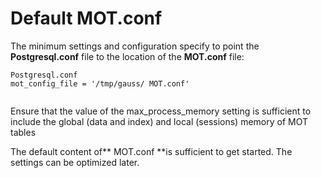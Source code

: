 # Default MOT.conf<a name="EN-US_TOPIC_0257867375"></a>

The minimum settings and configuration specify to point the  **Postgresql.conf**  file to the location of the  **MOT.conf**  file:

```
Postgresql.conf 
mot_config_file = '/tmp/gauss/ MOT.conf'
```

```

```

Ensure that the value of the max\_process\_memory setting is sufficient to include the global \(data and index\) and local \(sessions\) memory of MOT tables

The default content of** MOT.conf **is sufficient to get started. The settings can be optimized later.

